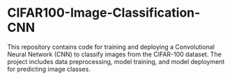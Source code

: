 # CIFAR100-Image-Classification-CNN
This repository contains code for training and deploying a Convolutional Neural Network (CNN) to classify images from the CIFAR-100 dataset. The project includes data preprocessing, model training, and model deployment for predicting image classes.
